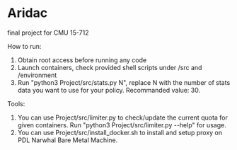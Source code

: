 # Aridac
final project for CMU 15-712

How to run:
1. Obtain root access before running any code
2. Launch containers, check provided shell scripts under /src and /environment
3. Run "python3 Project/src/stats.py N", replace N with the number of stats data you want to use for your policy. Recommanded value: 30.

Tools:
1. You can use Project/src/limiter.py to check/update the current quota for given containers. Run "python3 Project/src/limiter.py --help" for usage.
2. You can use Project/src/install_docker.sh to install and setup proxy on PDL Narwhal Bare Metal Machine.